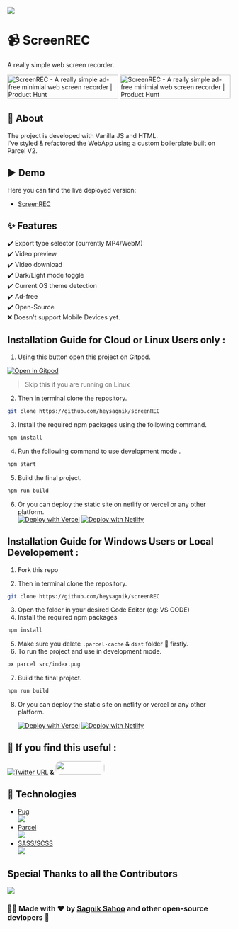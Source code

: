 <img src="https://api.microlink.io?url=https%3A%2F%2Fscreen-rec.vercel.app%2F&overlay.browser=dark&overlay.background=linear-gradient(225deg%2C%20%23FF057C%200%25%2C%20%238D0B93%2050%25%2C%20%23321575%20100%25)&screenshot=true&meta=false&embed=screenshot.url"></img>

# 📹 ScreenREC

A really simple web screen recorder.

<a href="https://www.producthunt.com/posts/screenrec?utm_source=badge-featured&utm_medium=badge&utm_souce=badge-screenrec" target="_blank"><img src="https://api.producthunt.com/widgets/embed-image/v1/featured.svg?post_id=322532&theme=dark" alt="ScreenREC - A really simple ad-free minimial web screen recorder | Product Hunt" style="width: 250px; height: 54px;" width="250" height="54" /></a>     <a href="https://www.producthunt.com/posts/screenrec?utm_source=badge-top-post-badge&utm_medium=badge&utm_souce=badge-screenrec" target="_blank"><img src="https://api.producthunt.com/widgets/embed-image/v1/top-post-badge.svg?post_id=322532&theme=dark&period=daily" alt="ScreenREC - A really simple ad-free minimial web screen recorder | Product Hunt" style="width: 250px; height: 54px;" width="250" height="54" /></a>

## 🎯 About

The project is developed with Vanilla JS and HTML.<br/>
I've styled & refactored the WebApp using a custom boilerplate built on Parcel V2.

## ▶️ Demo

Here you can find the live deployed version:

- [ScreenREC](https://screen-rec.vercel.app/)

## :sparkles: Features

:heavy_check_mark: Export type selector (currently MP4/WebM)<br/>
:heavy_check_mark: Video preview<br/>
:heavy_check_mark: Video download<br/>
:heavy_check_mark: Dark/Light mode toggle<br/>
:heavy_check_mark: Current OS theme detection<br/>
:heavy_check_mark: Ad-free<br/>
:heavy_check_mark: Open-Source<br/>
❌ Doesn't support Mobile Devices yet.


## Installation Guide for Cloud or Linux Users only :

1. Using this button open this project on Gitpod. 

[![Open in Gitpod](https://gitpod.io/button/open-in-gitpod.svg)](https://gitpod.io/#https://github.com/heysagnik/screenREC)
> Skip this if you are running on Linux

2. Then in terminal clone the repository.
```sh
git clone https://github.com/heysagnik/screenREC
```

3. Install the required npm packages using the following command.
```sh
npm install
```
4. Run the following command to use development mode .
```sh
npm start
``` 
5. Build the final project.
```sh
npm run build
```
6. Or you can deploy the static site on netlify or vercel or any other platform. </br>
[![Deploy with Vercel](https://vercel.com/button)](https://vercel.com/new/clone?repository-url=https%3A%2F%2Fgithub.com%2Fheysagnik%2FscreenREC)  [![Deploy with Netlify](https://www.netlify.com/img/deploy/button.svg)](https://app.netlify.com/start/deploy?repository=https://github.com/heysagnik/screenREC)

## Installation Guide for Windows Users or Local Developement :

1. Fork this repo

2. Then in terminal clone the repository.
```sh
git clone https://github.com/heysagnik/screenREC
```
3. Open the folder in your desired Code Editor (eg: VS CODE)
4. Install the required npm packages 
```sh
npm install
```
5. Make sure you delete `.parcel-cache` & `dist` folder 📂 firstly.
6. To run the project and use in development mode.
```sh
px parcel src/index.pug
```
7. Build the final project.
```sh
npm run build
```
8. Or you can deploy the static site on netlify or vercel or any other platform.

   [![Deploy with Vercel](https://vercel.com/button)](https://vercel.com/new/clone?repository-url=https%3A%2F%2Fgithub.com%2Fheysagnik%2FscreenREC) 
 [![Deploy with Netlify](https://www.netlify.com/img/deploy/button.svg)](https://app.netlify.com/start/deploy?repository=https://github.com/heysagnik/screenREC)


## :pray: If you find this useful : 
[![Twitter URL](https://img.shields.io/twitter/url/https/twitter.com/heysagnik.svg?style=social&label=Follow%20%40heysagnik)](https://twitter.com/heysagnik)<b>  &  </b><a href = "https://www.buymeacoffee.com/devgossips"><img src ="https://cdn.buymeacoffee.com/buttons/default-red.png" width="110px" height="30px" style="border-radius:10px;"/></a>


## :rocket: Technologies

- [Pug](https://pugjs.org/)  
![](https://img.shields.io/badge/Code-Pug-informational?style=flat&logo=pug&logoColor=A96454&color=A96454)
- [Parcel](https://parceljs.org/)  
![](https://img.shields.io/badge/Code-Parcel-informational?style=flat&logo=parceljs&logoColor=F77171&color=F77171)
- [SASS/SCSS](https://sass-lang.com/)  
![](https://img.shields.io/badge/Code-SASS/SCSS-informational?style=flat&logo=sass&logoColor=BF4080&color=BF4080)

## Special Thanks to all the Contributors 
<img src="https://contrib.rocks/image?repo=heysagnik/screenREC" />

### 🧑‍💻 Made with ❤️ by [Sagnik Sahoo](https://github.com/heysagnik) and other open-source devlopers 💚

